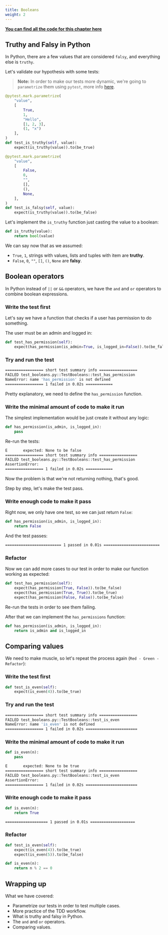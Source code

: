 ```yaml
---
title: Booleans
weight: 2
---
```


**[You can find all the code for this chapter here](https://github.com/pmareke/learn-python-with-tests/tree/main/examples/booleans)**


## Truthy and Falsy in Python

In Python, there are a few values that are considered `falsy`, and everything else is `truthy`.

Let's validate our hypothesis with some tests:

> **Note:** In order to make our tests more dynamic, we're going to `parametrize` them using `pytest`, more info [here](https://docs.pytest.org/en/stable/how-to/parametrize.html).

```python
@pytest.mark.parametrize(
    "value",
    [
        True,
        1,
        "Hello",
        [1, 2, 3],
        (1, "x")
    ],
)
def test_is_truthy(self, value):
    expect(is_truthy(value)).to(be_true)

@pytest.mark.parametrize(
    "value",
    [
        False,
        0,
        "",
        [],
        (),
        None,
    ],
)
def test_is_falsy(self, value):
    expect(is_truthy(value)).to(be_false)
```

Let's implement the `is_truthy` function just casting the value to a boolean:

```python
def is_truthy(value):
    return bool(value)
```

We can say now that as we assumed:

- `True`, `1`, strings with values, lists and tuples with item are **truthy**.
- `False`, `0`, `""`, `[]`, `()`, `None` are **falsy**.

## Boolean operators

In Python instead of `||` or `&&` operators, we have the `and` and `or` operators to combine boolean expressions.

### Write the test first

Let's say we have a function that checks if a user has permission to do something. 

The user must be an admin and logged in:

```python
def test_has_permission(self):
    expect(has_permission(is_admin=True, is_logged_in=False)).to(be_false)
```

### Try and run the test

```sh
================= short test summary info ================= 
FAILED test_booleans.py::TestBooleans::test_has_permission
NameError: name 'has_permission' is not defined
================= 1 failed in 0.02s ============
```

Pretty explanatory, we need to define the `has_permission` function.

### Write the minimal amount of code to make it run

The simplest implementation would be just create it without any logic:

```python
def has_permission(is_admin, is_logged_in):
    pass
```
Re-run the tests:

```sh
E       expected: None to be false
================= short test summary info ================= 
FAILED test_booleans.py::TestBooleans::test_has_permission
AssertionError: 
================= 1 failed in 0.02s ============
```

Now the problem is that we're not returning nothing, that's good.

Step by step, let's make the test pass.

### Write enough code to make it pass

Right now, we only have one test, so we can just return `False`:

```python
def has_permission(is_admin, is_logged_in):
    return False
```

And the test passes:

```sh
========================= 1 passed in 0.01s ========================= 
```

### Refactor

Now we can add more cases to our test in order to make our function working as expected:

```python
def test_has_permission(self):
    expect(has_permission(True, False)).to(be_false)
    expect(has_permission(True, True)).to(be_true)
    expect(has_permission(False, False)).to(be_false)
```

Re-run the tests in order to see them failing.

After that we can implement the `has_permissions` function:

```python
def has_permission(is_admin, is_logged_in):
    return is_admin and is_logged_in
```

## Comparing values

We need to make muscle, so let's repeat the process again (`Red - Green - Refactor`):

### Write the test first

```python
def test_is_even(self):
    expect(is_even(4)).to(be_true)
```

### Try and run the test

```sh
================= short test summary info ================= 
FAILED test_booleans.py::TestBooleans::test_is_even
NameError: name 'is_even' is not defined
================= 1 failed in 0.02s =======================
```

### Write the minimal amount of code to make it run

```python
def is_even(n):
    pass
```

```sh
E       expected: None to be true
================= short test summary info ================= 
FAILED test_booleans.py::TestBooleans::test_is_even
AssertionError: 
================= 1 failed in 0.02s =======================
```

### Write enough code to make it pass

```python
def is_even(n):
    return True
```

```sh
=================== 1 passed in 0.01s ==================== 
```

### Refactor

```python
def test_is_even(self):
    expect(is_even(4)).to(be_true)
    expect(is_even(5)).to(be_false)
```

```python
def is_even(n):
    return n % 2 == 0
```

## Wrapping up

What we have covered:

- Parametrize our tests in order to test multiple cases.
- More practice of the TDD workflow.
- What is truthy and falsy in Python.
- The `and` and `or` operators.
- Comparing values.
